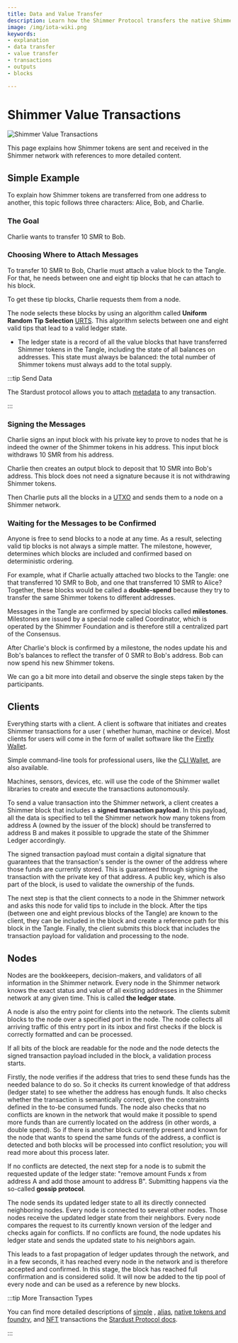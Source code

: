```yaml
---
title: Data and Value Transfer
description: Learn how the Shimmer Protocol transfers the native Shimmer Tokens.
image: /img/iota-wiki.png
keywords:
- explanation
- data transfer
- value transfer
- transactions
- outputs
- blocks

---
```


# Shimmer Value Transactions

![Shimmer Value Transactions](/img/Banner/banner_value_transfer.svg)

This page explains how Shimmer tokens are sent and received in the Shimmer network with references to more detailed
content.

## Simple Example

To explain how Shimmer tokens are transferred from one address to another, this topic follows three characters: Alice, Bob, and Charlie.

### The Goal

Charlie wants to transfer 10 SMR to Bob.

### Choosing Where to Attach Messages

To transfer 10 SMR to Bob, Charlie must attach a value block to the Tangle. For that, he needs between one and eight tip blocks that he can attach to his block.

To get these tip blocks, Charlie requests them from a node.

The node selects these blocks by using an algorithm called **Uniform Random Tip
Selection** [URTS](https://iotaledger.github.io/tips/tips/TIP-0003/tip-0003.html). This algorithm selects between one
and eight valid tips that lead to a valid ledger state.

- The ledger state is a record of all the value blocks that have transferred Shimmer tokens in the Tangle, including
  the state of all balances on addresses. This state must always be balanced: the total number of Shimmer tokens must
  always add to the total supply.




:::tip Send Data

The Stardust protocol allows you to attach [metadata](outputs.md#metadata) to any transaction.

:::

### Signing the Messages

Charlie signs an input block with his private key to prove to nodes that he is indeed the owner of the Shimmer tokens in his address. This input block withdraws 10 SMR from his address.

Charlie then creates an output block to deposit that 10 SMR into Bob's address. This block does not need a signature
because it is not withdrawing Shimmer tokens.

Then Charlie puts all the blocks in a [UTXO](https://wiki.iota-community.org/shimmer/introduction/develop/explanations/what_is_stardust/rethink_utxo) and
sends them to a node on a Shimmer network.

### Waiting for the Messages to be Confirmed

Anyone is free to send blocks to a node at any time. As a result, selecting valid tip blocks is not always a simple matter. The milestone, however, determines which blocks are included and confirmed based on deterministic
ordering.

For example, what if Charlie actually attached two blocks to the Tangle: one that transferred 10 SMR to Bob, and one
that transferred 10 SMR to Alice? Together, these blocks would be called a **double-spend** because they try to
transfer the same Shimmer tokens to different addresses.


Messages in the Tangle are confirmed by special blocks called **milestones**. Milestones are issued by a special node
called Coordinator, which is operated by the Shimmer Foundation and is therefore still a centralized part of the
Consensus.

After Charlie's block is confirmed by a milestone, the nodes update his and Bob's balances to reflect the transfer of
0 SMR to Bob's address. Bob can now spend his new Shimmer tokens.

We can go a bit more into detail and observe the single steps taken by the participants.

## Clients

Everything starts with a client. A client is software that initiates and creates Shimmer transactions for a user (
whether human, machine or device). Most clients for users will come in the form of wallet software like
the [Firefly Wallet](https://firefly.Shimmer.org/).

Simple command-line tools for professional users, like the [CLI Wallet](https://github.com/iotaledger/cli-wallet/), are
also available.

Machines, sensors, devices, etc. will use the code of the Shimmer wallet libraries to create and execute the
transactions autonomously.

To send a value transaction into the Shimmer network, a client creates a Shimmer block that includes a **signed
transaction payload**. In this payload, all the data is specified to tell the Shimmer network how many tokens from
address A (owned by the issuer of the block) should be transferred to address B and makes it possible to upgrade the
state of the Shimmer Ledger accordingly.

The signed transaction payload must contain a digital signature that guarantees that the transaction's sender is
the owner of the address where those funds are currently stored. This is guaranteed through signing the transaction with
the private key of that address. A public key, which is also part of the block, is used to validate the ownership of
the funds.

The next step is that the client connects to a node in the Shimmer network and asks this node for valid tips to include
in the block. After the tips (between one and eight previous blocks of the Tangle) are known to the client, they can
be included in the block and create a reference path for this block in the Tangle. Finally, the client
submits this block that includes the transaction payload for validation and processing to the node.

## Nodes

Nodes are the bookkeepers, decision-makers, and validators of all information in the Shimmer network. Every node in the
Shimmer network knows the exact status and value of all existing addresses in the Shimmer network at any
given time. This is called **the ledger state**.

A node is also the entry point for clients into the network. The clients submit blocks to the node over a specified
port in the node. The node collects all arriving traffic of this entry port in its inbox and first checks if the block
is correctly formatted and can be processed.

If all bits of the block are readable for the node and the node detects the signed transaction payload included in the
block, a validation process starts.

Firstly, the node verifies if the address that tries to send these funds has the needed balance to do so. So it checks
its current knowledge of that address (ledger state) to see whether the address has enough funds. It also checks
whether the transaction is semantically correct, given the constraints defined in the to-be consumed funds. The node also
checks that no conflicts are known in the network that would make it possible to spend more funds than are currently
located on the address (in other words, a double spend). So if there is another block currently present and known for
the node that wants to spend the same funds of the address, a conflict is detected and both blocks will be processed
into conflict resolution; you will read more about this process later.

If no conflicts are detected, the next step for a node is to submit the requested update of the ledger state: "remove
amount Funds x from address A and add those amount to address B". Submitting happens via the so-called **gossip
protocol**.

The node sends its updated ledger state to all its directly connected neighboring nodes. Every node is connected to
several other nodes. Those nodes receive the updated ledger state from their neighbors. Every node compares the request
to its currently known version of the ledger and checks again for conflicts. If no conflicts are found, the node updates
his ledger state and sends the updated state to his neighbors again.

This leads to a fast propagation of ledger updates through the network, and in a few seconds, it has reached every node
in the network and is therefore accepted and confirmed. In this stage, the block has reached full confirmation and is
considered solid. It will now be added to the tip pool of every node and can be used as a reference by new blocks.

:::tip More Transaction Types

You can find more detailed descriptions
of [simple](https://wiki.iota-community.org/shimmer/introduction/develop/explanations/ledger/simple_transfers)
, [alias](https://wiki.iota-community.org/shimmer/introduction/develop/explanations/ledger/alias),
[native tokens and foundry](https://wiki.iota-community.org/shimmer/introduction/develop/explanations/ledger/foundry),
and [NFT](https://wiki.iota-community.org/shimmer/introduction/develop/explanations/ledger/nft) transactions
the [Stardust Protocol docs](https://wiki.iota-community.org/shimmer/introduction/develop/welcome).

:::


